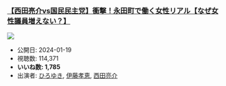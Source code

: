 ### [【西田亮介vs国民民主党】衝撃！永田町で働く女性リアル【なぜ女性議員増えない？】](https://www.youtube.com/watch?v=cNXaPKT8MMI)
[![](https://img.youtube.com/vi/cNXaPKT8MMI/sddefault.jpg)](https://www.youtube.com/watch?v=cNXaPKT8MMI)
-   公開日: 2024-01-19
-   視聴数: 114,371
-   **いいね数: 1,785**
-   出演者: [ひろゆき](/rehacq_fan/people/ひろゆき "wikilink"), [伊藤孝恵](/rehacq_fan/people/伊藤孝恵 "wikilink"), [西田亮介](/rehacq_fan/people/西田亮介 "wikilink")
